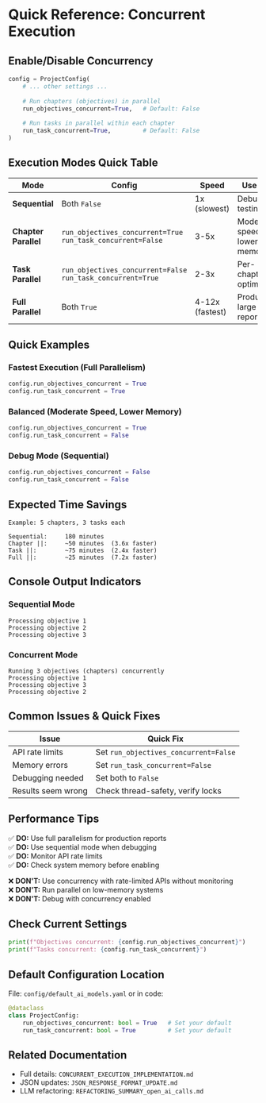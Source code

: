 # Quick Reference: Concurrent Execution

## Enable/Disable Concurrency

```python
config = ProjectConfig(
    # ... other settings ...
    
    # Run chapters (objectives) in parallel
    run_objectives_concurrent=True,   # Default: False
    
    # Run tasks in parallel within each chapter
    run_task_concurrent=True,         # Default: False
)
```

## Execution Modes Quick Table

| Mode | Config | Speed | Use Case |
|------|--------|-------|----------|
| **Sequential** | Both `False` | 1x (slowest) | Debugging, testing |
| **Chapter Parallel** | `run_objectives_concurrent=True`<br>`run_task_concurrent=False` | 3-5x | Moderate speed, lower memory |
| **Task Parallel** | `run_objectives_concurrent=False`<br>`run_task_concurrent=True` | 2-3x | Per-chapter optimization |
| **Full Parallel** | Both `True` | 4-12x (fastest) | Production, large reports |

## Quick Examples

### Fastest Execution (Full Parallelism)

```python
config.run_objectives_concurrent = True
config.run_task_concurrent = True
```

### Balanced (Moderate Speed, Lower Memory)

```python
config.run_objectives_concurrent = True
config.run_task_concurrent = False
```

### Debug Mode (Sequential)

```python
config.run_objectives_concurrent = False
config.run_task_concurrent = False
```

## Expected Time Savings

```
Example: 5 chapters, 3 tasks each

Sequential:     180 minutes
Chapter ||:     ~50 minutes  (3.6x faster)
Task ||:        ~75 minutes  (2.4x faster)
Full ||:        ~25 minutes  (7.2x faster)
```

## Console Output Indicators

### Sequential Mode
```
Processing objective 1
Processing objective 2
Processing objective 3
```

### Concurrent Mode
```
Running 3 objectives (chapters) concurrently
Processing objective 1
Processing objective 3
Processing objective 2
```

## Common Issues & Quick Fixes

| Issue | Quick Fix |
|-------|-----------|
| API rate limits | Set `run_objectives_concurrent=False` |
| Memory errors | Set `run_task_concurrent=False` |
| Debugging needed | Set both to `False` |
| Results seem wrong | Check thread-safety, verify locks |

## Performance Tips

✅ **DO:** Use full parallelism for production reports  
✅ **DO:** Use sequential mode when debugging  
✅ **DO:** Monitor API rate limits  
✅ **DO:** Check system memory before enabling  

❌ **DON'T:** Use concurrency with rate-limited APIs without monitoring  
❌ **DON'T:** Run parallel on low-memory systems  
❌ **DON'T:** Debug with concurrency enabled  

## Check Current Settings

```python
print(f"Objectives concurrent: {config.run_objectives_concurrent}")
print(f"Tasks concurrent: {config.run_task_concurrent}")
```

## Default Configuration Location

File: `config/default_ai_models.yaml` or in code:

```python
@dataclass
class ProjectConfig:
    run_objectives_concurrent: bool = True   # Set your default
    run_task_concurrent: bool = True         # Set your default
```

## Related Documentation

- Full details: `CONCURRENT_EXECUTION_IMPLEMENTATION.md`
- JSON updates: `JSON_RESPONSE_FORMAT_UPDATE.md`
- LLM refactoring: `REFACTORING_SUMMARY_open_ai_calls.md`
